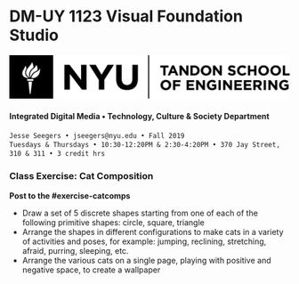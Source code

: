 # DM-UY 1123 Visual Foundation Studio

![NYU](nyu_soe_logo.png)

#### Integrated Digital Media • Technology, Culture & Society Department 

```
Jesse Seegers • jseegers@nyu.edu • Fall 2019 
Tuesdays & Thursdays • 10:30-12:20PM & 2:30-4:20PM • 370 Jay Street, 310 & 311 • 3 credit hrs
```

### Class Exercise: Cat Composition

**Post to the #exercise-catcomps**

- Draw a set of 5 discrete shapes starting from one of each of the following primitive shapes: circle, square, triangle
- Arrange the shapes in different configurations to make cats in a variety of activities and poses, for example: jumping, reclining, stretching, afraid, purring, sleeping, etc.
- Arrange the various cats on a single page, playing with positive and negative space, to create a wallpaper

